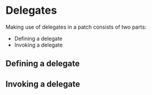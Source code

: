 # Delegates

Making use of delegates in a patch consists of two parts:

* Defining a delegate
* Invoking a delegate

## Defining a delegate


## Invoking a delegate
